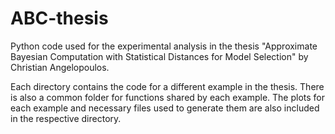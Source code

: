 # ABC-thesis

Python code used for the experimental analysis in the thesis "Approximate Bayesian Computation with Statistical Distances for Model Selection" by Christian Angelopoulos.

Each directory contains the code for a different example in the thesis. There is also a common folder for functions shared by each example. The plots for each example and necessary files used to generate them are also included in the respective directory.
